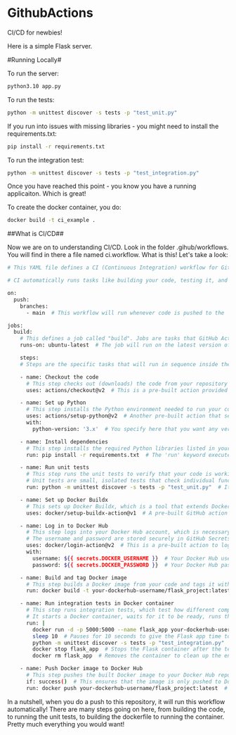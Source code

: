 # GithubActions
CI/CD for newbies!

Here is a simple Flask server.  

#Running Locally#

To run the server:

```bash
python3.10 app.py
```

To run the tests:

```bash
python -m unittest discover -s tests -p "test_unit.py"
```

If you run into issues with missing libraries - you might need to install the requirements.txt:

```bash
pip install -r requirements.txt
```

To run the integration test:

```bash
python -m unittest discover -s tests -p "test_integration.py"
```
Once you have reached this point - you know you have a running applicaiton.  Which is great!

To create the docker container, you do:

```bash
docker build -t ci_example .
```

##What is CI/CD##

Now we are on to understanding CI/CD.  Look in the folder .gihub/workflows.  You will find in there a file named ci.workflow.  What is this!  Let's take a look:

```bash
# This YAML file defines a CI (Continuous Integration) workflow for GitHub Actions.

# CI automatically runs tasks like building your code, testing it, and even deploying it, every time you push to a repository.

on:
  push:
    branches:
      - main  # This workflow will run whenever code is pushed to the 'main' branch.

jobs:
  build:
    # This defines a job called "build". Jobs are tasks that GitHub Actions will run.
    runs-on: ubuntu-latest  # The job will run on the latest version of an Ubuntu virtual machine (VM).

    steps:
    # Steps are the specific tasks that will run in sequence inside the job.

    - name: Checkout the code
      # This step checks out (downloads) the code from your repository so that the following steps can use it.
      uses: actions/checkout@v2  # This is a pre-built action provided by GitHub for checking out code.

    - name: Set up Python
      # This step installs the Python environment needed to run your code.
      uses: actions/setup-python@v2  # Another pre-built action that sets up Python.
      with:
        python-version: '3.x'  # You specify here that you want any version of Python 3.x to be installed.

    - name: Install dependencies
      # This step installs the required Python libraries listed in your 'requirements.txt' file.
      run: pip install -r requirements.txt  # The 'run' keyword executes a shell command in the VM.

    - name: Run unit tests
      # This step runs the unit tests to verify that your code is working as expected.
      # Unit tests are small, isolated tests that check individual functions or components.
      run: python -m unittest discover -s tests -p "test_unit.py"  # It discovers and runs tests in the 'tests' folder with names matching "test_unit.py".

    - name: Set up Docker Buildx
      # This sets up Docker Buildx, which is a tool that extends Docker's capabilities, allowing you to build multi-platform images.
      uses: docker/setup-buildx-action@v1  # A pre-built GitHub action to enable Docker Buildx.

    - name: Log in to Docker Hub
      # This step logs into your Docker Hub account, which is necessary to push Docker images to your repository.
      # The username and password are stored securely in GitHub Secrets to avoid exposing sensitive data in the code.
      uses: docker/login-action@v2  # This is a pre-built action to log into Docker Hub.
      with:
        username: ${{ secrets.DOCKER_USERNAME }}  # Your Docker Hub username stored in GitHub Secrets.
        password: ${{ secrets.DOCKER_PASSWORD }}  # Your Docker Hub password stored in GitHub Secrets.

    - name: Build and tag Docker image
      # This step builds a Docker image from your code and tags it with a name.
      run: docker build -t your-dockerhub-username/flask_project:latest .  # This command builds the Docker image from the current directory ('.') and tags it with 'latest'.

    - name: Run integration tests in Docker container
      # This step runs integration tests, which test how different components of your application work together.
      # It starts a Docker container, waits for it to be ready, runs the tests, and then stops and removes the container.
      run: |
        docker run -d -p 5000:5000 --name flask_app your-dockerhub-username/flask_project:latest  # This command runs the Docker container in detached mode (-d) and maps port 5000 of the container to port 5000 on your machine.
        sleep 10  # Pauses for 10 seconds to give the Flask app time to start.
        python -m unittest discover -s tests -p "test_integration.py"  # Runs integration tests in the 'tests' folder with names matching "test_integration.py".
        docker stop flask_app  # Stops the Flask container after the tests have finished.
        docker rm flask_app  # Removes the container to clean up the environment.

    - name: Push Docker image to Docker Hub
      # This step pushes the built Docker image to your Docker Hub repository so that it can be deployed elsewhere.
      if: success()  # This ensures that the image is only pushed to Docker Hub if all previous steps have succeeded.
      run: docker push your-dockerhub-username/flask_project:latest  # Pushes the 'latest' tagged Docker image to Docker Hub.

```

In a nutshell, when you do a push to this repository, it will run this workflow automatically!  There are many steps going on here, from building the code, to running the unit tests, to building the dockerfile to running the container.  Pretty much everything you would want!


